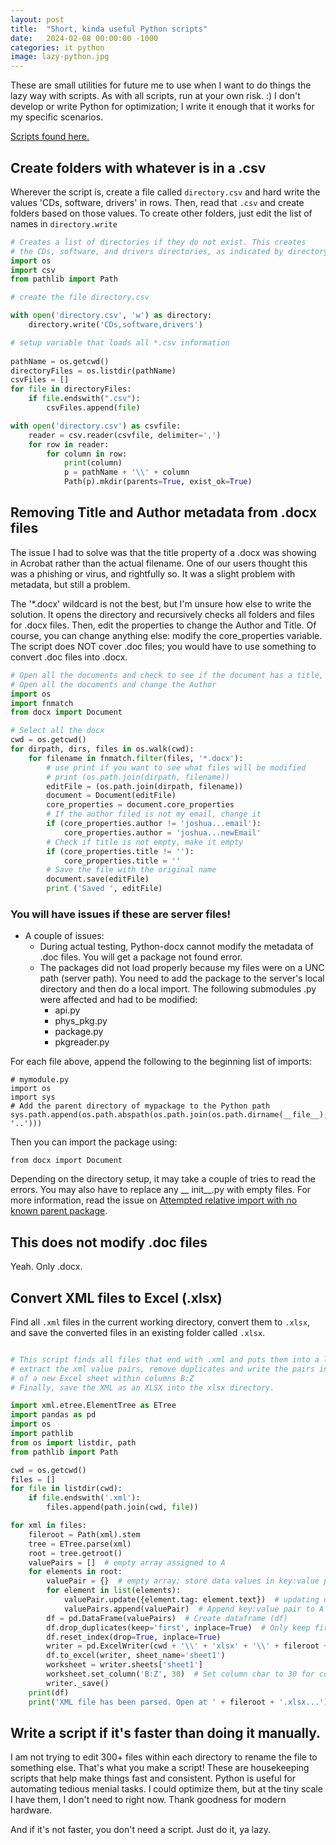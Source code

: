 ```yaml
---
layout: post
title:  "Short, kinda useful Python scripts"
date:   2024-02-08 00:00:00 -1000
categories: it python
image: lazy-python.jpg
---
```


These are small utilities for future me to use when I want to do things the lazy way with scripts. As with all scripts, run at your own risk. :) I don't develop or write Python for optimization; I write it enough that it works for my specific scenarios.

[Scripts found here.](github.com/sudoyashi/python_progress)

## Create folders with whatever is in a .csv

Wherever the script is, create a file called `directory.csv` and hard write the values 'CDs, software, drivers' in rows. Then, read that `.csv` and create folders based on those values. To create other folders, just edit the list of names in `directory.write`

```python
# Creates a list of directories if they do not exist. This creates
# the CDs, software, and drivers directories, as indicated by directory.csv
import os
import csv
from pathlib import Path

# create the file directory.csv

with open('directory.csv', 'w') as directory:
    directory.write('CDs,software,drivers')

# setup variable that loads all *.csv information
    
pathName = os.getcwd()
directoryFiles = os.listdir(pathName)
csvFiles = []
for file in directoryFiles:
    if file.endswith(".csv"):
        csvFiles.append(file)

with open('directory.csv') as csvfile:
    reader = csv.reader(csvfile, delimiter=',')
    for row in reader:
        for column in row:
            print(column)
            p = pathName + '\\' + column
            Path(p).mkdir(parents=True, exist_ok=True)
```



## Removing Title and Author metadata from .docx files

The issue I had to solve was that the title property of a .docx was showing in Acrobat rather than the actual filename. One of our users thought this was a phishing or virus, and rightfully so. It was a slight problem with metadata, but still a problem.

The '*.docx' wildcard is not the best, but I'm unsure how else to write the solution. It opens the directory and recursively checks all folders and files for .docx files. Then, edit the properties to change the Author and Title. Of course, you can change anything else: modify the core_properties variable. The script does NOT cover .doc files; you would have to use something to convert .doc files into .docx. 

```python
# Open all the documents and check to see if the document has a title, if so, remove it.
# Open all the documents and change the Author
import os
import fnmatch
from docx import Document

# Select all the docx
cwd = os.getcwd()
for dirpath, dirs, files in os.walk(cwd):
    for filename in fnmatch.filter(files, '*.docx'):
        # use print if you want to see what files will be modified
        # print (os.path.join(dirpath, filename)) 
        editFile = (os.path.join(dirpath, filename))
        document = Document(editFile)
        core_properties = document.core_properties
        # If the author filed is not my email, change it
        if (core_properties.author != 'joshua...email'):
            core_properties.author = 'joshua...newEmail'
        # Check if title is not empty, make it empty
        if (core_properties.title != ''):
            core_properties.title = ''
        # Save the file with the original name
        document.save(editFile)
        print ('Saved ', editFile)	
```

### You will have issues if these are server files!

- A couple of issues:
  - During actual testing, Python-docx cannot modify the metadata of .doc files. You will get a package not found error.
  - The packages did not load properly because my files were on a UNC path (server path). You need to add the package to the server's local directory and then do a local import. The following submodules .py were affected and had to be modified:
    - api.py
    - phys_pkg.py
    - package.py
    - pkgreader.py

For each file above, append the following to the beginning list of imports:

```
# mymodule.py
import os
import sys
# Add the parent directory of mypackage to the Python path
sys.path.append(os.path.abspath(os.path.join(os.path.dirname(__file__), '..')))
```

Then you can import the package using:

```
from docx import Document
```

Depending on the directory setup, it may take a couple of tries to read the errors. You may also have to replace any __ init__.py with empty files. For more information, read the issue on [Attempted relative import with no known parent package](https://net-informations.com/q/py/known.html).

## This does not modify .doc files

Yeah. Only .docx.

## Convert XML files to Excel (.xlsx)

Find all `.xml` files in the current working directory, convert them to `.xlsx`, and save the converted files in an existing folder called `.xlsx`.

```python

# This script finds all files that end with .xml and puts them into a list. In that list,
# extract the xml value pairs, remove duplicates and write the pairs into sheet1 
# of a new Excel sheet within columns B:Z
# Finally, save the XML as an XLSX into the xlsx directory.

import xml.etree.ElementTree as ETree
import pandas as pd
import os
import pathlib
from os import listdir, path
from pathlib import Path

cwd = os.getcwd()
files = []
for file in listdir(cwd):
    if file.endswith('.xml'):
        files.append(path.join(cwd, file))

for xml in files:
    fileroot = Path(xml).stem
    tree = ETree.parse(xml)
    root = tree.getroot()
    valuePairs = []  # empty array assigned to A
    for elements in root:
        valuePair = {}  # empty array; store data values in key:value pair
        for element in list(elements):
            valuePair.update({element.tag: element.text})  # updating dictionary with(tag -> Columns, text -> Rowdata)
            valuePairs.append(valuePair)  # Append key:value pair to A list
        df = pd.DataFrame(valuePairs)  # Create dataframe (df)
        df.drop_duplicates(keep='first', inplace=True)  # Only keep first, ignore all others
        df.reset_index(drop=True, inplace=True)
        writer = pd.ExcelWriter(cwd + '\\' + 'xlsx' + '\\' + fileroot + '.xlsx', engine='xlsxwriter')
        df.to_excel(writer, sheet_name='sheet1')
        worksheet = writer.sheets['sheet1']
        worksheet.set_column('B:Z', 30)  # Set column char to 30 for columns from B to Z
        writer._save()
    print(df)
    print('XML file has been parsed. Open at ' + fileroot + '.xlsx...')
```

## **Write a script if it's faster than doing it manually.** 

I am not trying to edit 300+ files within each directory to rename the file to something else. That's what you make a script! These are housekeeping scripts that help make things fast and consistent. Python is useful for automating tedious menial tasks. I could optimize them, but at the tiny scale I have them, I don't need to right now. Thank goodness for modern hardware. 

And if it's not faster, you don't need a script. Just do it, ya lazy.